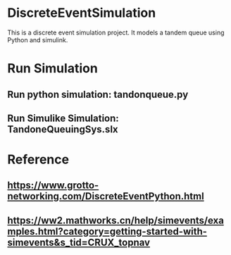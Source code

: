# DiscreteEventSimulation
This is a discrete event simulation project. It models a tandem queue using Python and simulink. 
# Run Simulation
## Run python simulation: tandonqueue.py 
## Run Simulike Simulation: TandoneQueuingSys.slx
# Reference
## https://www.grotto-networking.com/DiscreteEventPython.html
## https://ww2.mathworks.cn/help/simevents/examples.html?category=getting-started-with-simevents&s_tid=CRUX_topnav
